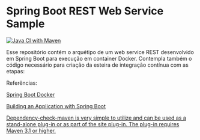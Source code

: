 # Spring Boot REST Web Service Sample
[![Java CI with Maven](https://github.com/sandrosantoszup/cloudteam-springboot-restws/actions/workflows/main.yml/badge.svg)](https://github.com/sandrosantoszup/cloudteam-springboot-restws/actions/workflows/main.yml)

Esse repositório contém o arquétipo de um web service REST desenvolvido em Spring Boot para execução em container Docker.
Contempla também o código necessário para criação da esteira de integração contínua com as etapas:

Referências:

[Spring Boot Docker](https://spring.io/guides/topicals/spring-boot-docker/)

[Building an Application with Spring Boot](https://spring.io/guides/gs/spring-boot/)

[Dependency-check-maven is very simple to utilize and can be used as a stand-alone plug-in or as part of the site plug-in. The plug-in requires Maven 3.1 or higher.](https://https://jeremylong.github.io/DependencyCheck/dependency-check-maven/)
